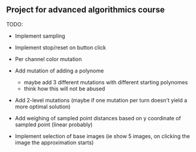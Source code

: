 ## Project for advanced algorithmics course

TODO:

- Implement sampling

- Implement stop/reset on button click

- Per channel color mutation

- Add mutation of adding a polynome
    * maybe add 3 different mutations with different starting polynomes
    * think how this will not be abused

- Add 2-level mutations (maybe if one mutation per turn doesn't yield a more optimal solution)

- Add weighing of sampled point distances based on y coordinate of sampled point (linear probably)

- Implement selection of base images (ie show 5 images, on clicking the image the approximation starts)